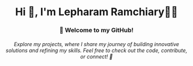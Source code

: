 <h1 align="center">Hi 👋, I'm Lepharam Ramchiary👨‍💻</h1>
<h3 align="center">🎉 Welcome to my GitHub!</h3>
<h6 align="center">Explore my projects, where I share my journey of building innovative solutions and refining my skills. Feel free to check out the code, contribute, or connect! 🚀</h6>
